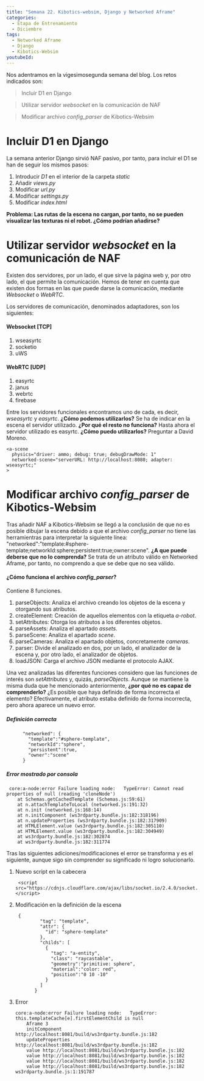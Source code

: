 ```yaml
---
title: "Semana 22. Kibotics-websim, Django y Networked Aframe"
categories:
  - Etapa de Entrenamiento
  - Diciembre
tags:
  - Networked Aframe
  - Django
  - Kibotics-Websim
youtubeId: 
---
```


Nos adentramos en la vigesimosegunda semana del blog. Los retos indicados son:

> Incluir D1 en Django

> Utilizar servidor *websocket* en la comunicación de NAF

> Modificar archivo *config_parser* de Kibotics-Websim

# Incluir D1 en Django

La semana anterior Django sirvió NAF pasivo, por tanto, para incluir el D1 se han de seguir los mismos pasos: 

1. Introducir *D1* en el interior de la carpeta *static*
2. Añadir *views.py*
3. Modificar *url.py*
4. Modificar *settings.py*
5. Modificar *index.html*

**Problema: Las rutas de la escena no cargan, por tanto, no se pueden visualizar las texturas ni el robot. ¿Cómo podrían añadirse?**

# Utilizar servidor *websocket* en la comunicación de NAF

Existen dos servidores, por un lado, el que sirve la página web y, por otro lado, el que permite la comunicación. Hemos de tener en cuenta que existen dos formas en las que puede darse la comunicación, mediante *Websocket* o *WebRTC*. 

Los servidores de comunicación, denominados adaptadores, son los siguientes:

#### Websocket [TCP]

1. wseasyrtc
2. socketio
3. uWS

#### WebRTC [UDP]

1. easyrtc
2. janus
3. webrtc
4. firebase

Entre los servidores funcionales encontramos uno de cada, es decir, *wseasyrtc* y *easyrtc*. **¿Cómo podemos utilizarlos?** Se ha de indicar en la escena el servidor utilizado. **¿Por qué el resto no funciona?** Hasta ahora el servidor utilizado es easyrtc. **¿Cómo puedo utilizarlos?** Preguntar a David Moreno.  

    <a-scene
      physics="driver: ammo; debug: true; debugDrawMode: 1"
      networked-scene="serverURL: http://localhost:8080; adapter: wseasyrtc;"
    >

# Modificar archivo *config_parser* de Kibotics-Websim

Tras añadir NAF a Kibotics-Websim se llegó a la conclusión de que no es posible dibujar la escena debido a que el archivo *config_parser* no tiene las herramientras para interpretar la siguiente línea: "networked":"template:#sphere-template;networkId:sphere;persistent:true;owner:scene". **¿A que puede deberse que no lo comprenda?** Se trata de un atributo válido en Networked Aframe, por tanto, no comprendo a que se debe que no sea válido.

#### ¿Cómo funciona el archivo *config_parser*?

Contiene 8 funciones.

1.	parseObjects: Analiza el archivo creando los objetos de la escena y otorgando sus atributos. 
2.	createElement: Creación de aquellos elementos con la etiqueta *a-robot*.
3.	setAttributes: Otorga los atributos a los diferentes objetos. 
4.	parseAssets: Analiza el apartado *assets*. 
5.	parseScene: Analiza el apartado *scene*.
6.	parseCameras: Analiza el apartado objetos, concretamente *cameras*. 
7.	parser: Divide el analizado en dos, por un lado, el analizador de la escena y, por otro lado, el analizador de objetos. 
8.	loadJSON: Carga el archivo JSON mediante el protocolo AJAX.

Una vez analizadas las diferentes funciones considero que las funciones de interés son *setAttributes* y, quizás, *parseObjects*. Aunque se mantiene la misma duda que he mencionado anteriormente, **¿por qué no es capaz de comprenderlo?** ¿Es posible que haya definido de forma incorrecta el elemento? Efectivamente, el atributo estaba definido de forma incorrecta, pero ahora aparece un nuevo error.

##### Definición correcta 

          "networked": {
            "template":"#sphere-template",
            "networkId":"sphere",
            "persistent":true,
            "owner":"scene"
          }
  
##### Error mostrado por consola 
  
     core:a-node:error Failure loading node:   TypeError: Cannot read properties of null (reading 'cloneNode')
        at Schemas.getCachedTemplate (Schemas.js:59:61)
        at n.attachTemplateToLocal (networked.js:191:32)
        at n.init (networked.js:168:14)
        at n.initComponent (ws3rdparty.bundle.js:182:318196)
        at n.updateProperties (ws3rdparty.bundle.js:182:317909)
        at HTMLElement.value (ws3rdparty.bundle.js:182:305110)
        at HTMLElement.value (ws3rdparty.bundle.js:182:304949)
        at ws3rdparty.bundle.js:182:302874
        at ws3rdparty.bundle.js:182:311774

Tras las siguientes adiciones/modificaciones el error se transforma y es el siguiente, aunque sigo sin comprender su significado ni logro solucionarlo.

1. Nuevo script en la cabecera 

        <script src="https://cdnjs.cloudflare.com/ajax/libs/socket.io/2.4.0/socket.io.slim.js"></script>

2. Modificación en la definición de la escena

        {
                "tag": "template",
                "attr": {
                  "id": "sphere-template"
                },
                "childs": [
                  {
                    "tag": "a-entity",
                    "class": "raycastable", 
                    "geometry":"primitive: sphere", 
                    "material":"color: red", 
                    "position":"0 10 -10"
                  }
                ]
              }
          
 3. Error

        core:a-node:error Failure loading node:   TypeError: this.templateCache[e].firstElementChild is null
            Aframe 3
            initComponent http://localhost:8081/build/ws3rdparty.bundle.js:182
            updateProperties http://localhost:8081/build/ws3rdparty.bundle.js:182
            value http://localhost:8081/build/ws3rdparty.bundle.js:182
            value http://localhost:8081/build/ws3rdparty.bundle.js:182
            value http://localhost:8081/build/ws3rdparty.bundle.js:182
            value http://localhost:8081/build/ws3rdparty.bundle.js:182
        ws3rdparty.bundle.js:1:191787
    
